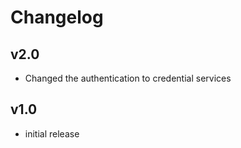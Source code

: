 # Changelog

## v2.0

- Changed the authentication to credential services

## v1.0

- initial release